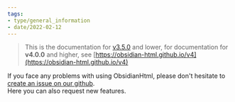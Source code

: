 ```yaml
---
tags:
- type/general_information
- date/2022-02-12
---
```

   
> This is the documentation for [v3.5.0](../Changelog/v3.5.0.md) and lower, for documentation for **v4.0.0** and higher, see [https://obsidian-html.github.io/v4](https://obsidian-html.github.io/v4)   
   
If you face any problems with using ObsidianHtml, please don't hesitate to [create an issue on our github](https://github.com/obsidian-html/obsidian-html/issues).   
Here you can also request new features.